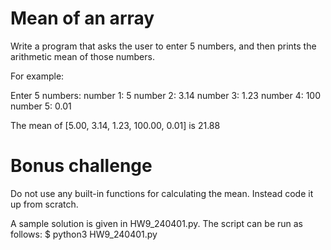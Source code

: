 # Mean of an array 
Write a program that asks the user to enter 5 numbers, and then prints the arithmetic mean of those numbers.

For example:

Enter 5 numbers:
number 1: 5
number 2: 3.14
number 3: 1.23
number 4: 100
number 5: 0.01

The mean of [5.00, 3.14, 1.23, 100.00, 0.01] is 21.88

# Bonus challenge
Do not use any built-in functions for calculating the mean. Instead code it up from scratch.

A sample solution is given in HW9_240401.py. 
The script can be run as follows: 
$ python3 HW9_240401.py
